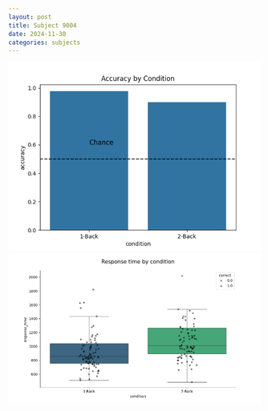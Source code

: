 ```yaml
---
layout: post
title: Subject 9004
date: 2024-11-30
categories: subjects
---
```


![](data/9004/run-33/9004_ATS_acc.png)
![](data/9004/run-33/9004_ATS_rt.png)
